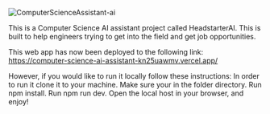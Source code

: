 ![ComputerScienceAssistant-ai](https://www.iimtindia.net/Blog/wp-content/uploads/2021/05/Machine-Learning.jpg)

This is a Computer Science AI assistant project called HeadstarterAI. This is built to help engineers trying to get into the field and get job opportunities.

This web app has now been deployed to the following link: https://computer-science-ai-assistant-kn25uawmv.vercel.app/

However, if you would like to run it locally follow these instructions:
In order to run it clone it to your machine.
Make sure your in the folder directory.
Run npm install.
Run npm run dev.
Open the local host in your browser, and enjoy!
